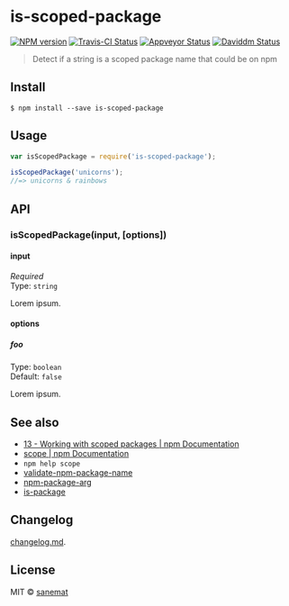 # is-scoped-package

[![NPM version][npm-image]][npm-url] [![Travis-CI Status][travis-image]][travis-url] [![Appveyor Status][appveyor-image]][appveyor-url] [![Daviddm Status][daviddm-image]][daviddm-url]

> Detect if a string is a scoped package name that could be on npm


## Install

```
$ npm install --save is-scoped-package
```


## Usage

```js
var isScopedPackage = require('is-scoped-package');

isScopedPackage('unicorns');
//=> unicorns & rainbows
```



## API

### isScopedPackage(input, [options])

#### input

*Required*  
Type: `string`

Lorem ipsum.

#### options

##### foo

Type: `boolean`  
Default: `false`

Lorem ipsum.


## See also

* [13 - Working with scoped packages | npm Documentation](https://docs.npmjs.com/getting-started/scoped-packages)
* [scope | npm Documentation](https://docs.npmjs.com/misc/scope)
* `npm help scope`
* [validate-npm-package-name](http://npm.im/validate-npm-package-name)
* [npm-package-arg](http://npm.im/npm-package-arg)
* [is-package](http://npm.im/is-package)


## Changelog

[changelog.md](./changelog.md).


## License

MIT © [sanemat](http://sane.jp)


[travis-url]: https://travis-ci.org/sanemat/is-scoped-package
[travis-image]: https://img.shields.io/travis/sanemat/is-scoped-package/master.svg?style=flat-square&label=travis
[appveyor-url]: https://ci.appveyor.com/project/sanemat/is-scoped-package/branch/master
[appveyor-image]: https://img.shields.io/appveyor/ci/sanemat/is-scoped-package/master.svg?style=flat-square&label=appveyor
[npm-url]: https://npmjs.org/package/is-scoped-package
[npm-image]: https://img.shields.io/npm/v/is-scoped-package.svg?style=flat-square
[daviddm-url]: https://david-dm.org/sanemat/is-scoped-package
[daviddm-image]: https://img.shields.io/david/sanemat/is-scoped-package.svg?style=flat-square
